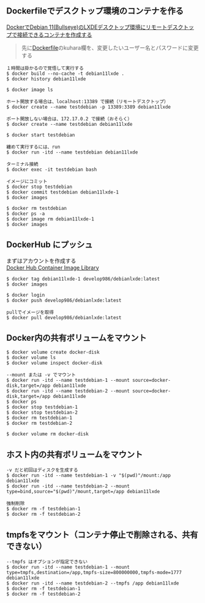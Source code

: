 ## Dockerfileでデスクトップ環境のコンテナを作る

[DockerでDebian 11(Bullseye)のLXDEデスクトップ環境にリモートデスクトップで接続できるコンテナを作成する](http://serverarekore.blogspot.com/2022/02/dockerdebian-11bullseyelxde.html)

> 先に[Dockerfile](Dockerfile)のkuhara欄を、変更したいユーザー名とパスワードに変更する

```
１時間は掛かるので覚悟して実行する
$ docker build --no-cache -t debian11lxde .
$ docker history debian11lxde

$ docker image ls

ホート開放する場合は、localhost:13389 で接続（リモートデスクトップ）
$ docker create --name testdebian -p 13389:3389 debian11lxde

ポート開放しない場合は、172.17.0.2 で接続（おそらく）
$ docker create --name testdebian debian11lxde

$ docker start testdebian

纏めて実行するには、run
$ docker run -itd --name testdebian debian11lxde

ターミナル接続
$ docker exec -it testdebian bash

イメージにコミット
$ docker stop testdebian
$ docker commit testdebian debian11lxde-1
$ docker images

$ docker rm testdebian
$ docker ps -a
$ docker image rm debian11lxde-1
$ docker images
```

## DockerHub にプッシュ

まずはアカウントを作成する  
[Docker Hub Container Image Library](https://hub.docker.com)  

```
$ docker tag debian11lxde-1 develop986/debianlxde:latest
$ docker images

$ docker login
$ docker push develop986/debianlxde:latest

pullでイメージを取得
$ docker pull develop986/debianlxde:latest
```

## Docker内の共有ボリュームをマウント

```
$ docker volume create docker-disk
$ docker volume ls
$ docker volume inspect docker-disk

--mount または -v でマウント
$ docker run -itd --name testdebian-1 --mount source=docker-disk,target=/app debian11lxde
$ docker run -itd --name testdebian-2 --mount source=docker-disk,target=/app debian11lxde
$ docker ps
$ docker stop testdebian-1
$ docker stop testdebian-2
$ docker rm testdebian-1
$ docker rm testdebian-2

$ docker volume rm docker-disk
```

## ホスト内の共有ボリュームをマウント

```
-v だと初回はディスクを生成する
$ docker run -itd --name testdebian-1 -v "$(pwd)"/mount:/app debian11lxde
$ docker run -itd --name testdebian-2 --mount type=bind,source="$(pwd)"/mount,target=/app debian11lxde

強制削除
$ docker rm -f testdebian-1
$ docker rm -f testdebian-2
```

## tmpfsをマウント（コンテナ停止で削除される、共有できない）

```
--tmpfs はオプションが指定できない
$ docker run -itd --name testdebian-1 --mount type=tmpfs,destination=/app,tmpfs-size=800000000,tmpfs-mode=1777 debian11lxde
$ docker run -itd --name testdebian-2 --tmpfs /app debian11lxde
$ docker rm -f testdebian-1
$ docker rm -f testdebian-2
```